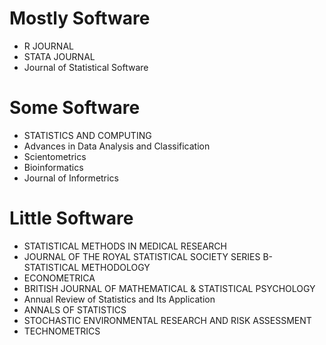# Mostly Software
+ R JOURNAL
+ STATA JOURNAL
+ Journal of Statistical Software

# Some Software
+ STATISTICS AND COMPUTING
+ Advances in Data Analysis and Classification
+ Scientometrics
+ Bioinformatics
+ Journal of Informetrics


# Little Software
+ STATISTICAL METHODS IN MEDICAL RESEARCH
+ JOURNAL OF THE ROYAL STATISTICAL SOCIETY SERIES B-STATISTICAL METHODOLOGY
+ ECONOMETRICA
+ BRITISH JOURNAL OF MATHEMATICAL & STATISTICAL PSYCHOLOGY
+ Annual Review of Statistics and Its Application
+ ANNALS OF STATISTICS
+ STOCHASTIC ENVIRONMENTAL RESEARCH AND RISK ASSESSMENT
+ TECHNOMETRICS
